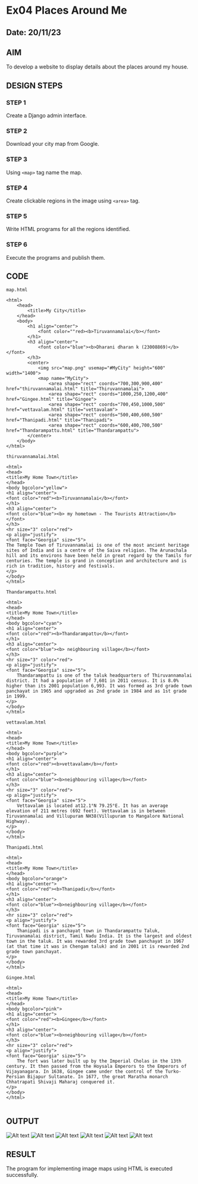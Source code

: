 # Ex04 Places Around Me
## Date: 20/11/23

## AIM
To develop a website to display details about the places around my house.

## DESIGN STEPS

### STEP 1
Create a Django admin interface.

### STEP 2
Download your city map from Google.

### STEP 3
Using ```<map>``` tag name the map.

### STEP 4
Create clickable regions in the image using ```<area>``` tag.

### STEP 5
Write HTML programs for all the regions identified.

### STEP 6
Execute the programs and publish them.

## CODE
```
map.html

<html>
    <head>
        <title>My City</title>
    </head>
    <body>
        <h1 align="center">
            <font color=""red><b>Tiruvannamalai</b></font>
        </h1>
        <h3 align="center">
            <font color="blue"><b>Dharani dharan k (23008869)</b></font>
        </h3>
        <center>
            <img src="map.png" usemap="#MyCity" height="600" width="1400">
            <map name="MyCity">
                <area shape="rect" coords="700,300,900,400" href="thiruvannamalai.html" title="Thiruvannamalai">
                <area shape="rect" coords="1000,250,1200,400" href="Gingee.html" title="Gingee">
                <area shape="rect" coords="700,450,1000,500" href="vettavalam.html" title="vettavalam">
                <area shape="rect" coords="500,400,600,500" href="Thanipadi.html" title="Thanipadi">
                <area shape="rect" coords="600,400,700,500" href="Thandarampattu.html" title="Thandarampattu">
        </center>
    </body>
</html>

thiruvannamalai.html

<html>
<head>
<title>My Home Town</title>
</head>
<body bgcolor="yellow">
<h1 align="center">
<font color="red"><b>Tiruvannamalai</b></font>
</h1>
<h3 align="center">
<font color="blue"><b> my hometown - The Tourists Attraction</b></font>
</h3>
<hr size="3" color="red">
<p align="justify">
<font face="Georgia" size="5">
The Temple Town of Tiruvannamalai is one of the most ancient heritage sites of India and is a centre of the Saiva religion. The Arunachala hill and its environs have been held in great regard by the Tamils for centuries. The temple is grand in conception and architecture and is rich in tradition, history and festivals.
</p>
</body>
</html>

Thandarampattu.html

<html>
<head>
<title>My Home Town</title>
</head>
<body bgcolor="cyan">
<h1 align="center">
<font color="red"><b>Thandarampattu</b></font>
</h1>
<h3 align="center">
<font color="blue"><b> neighbouring village</b></font>
</h3>
<hr size="3" color="red">
<p align="justify">
<font face="Georgia" size="5">
    Thandarampattu is one of the taluk headquarters of Thiruvannamalai district. It had a population of 7,601 in 2011 census. It is 8.0% higher than its 2001 population 6,993. It was formed as 3rd grade town panchayat in 1965 and upgraded as 2nd grade in 1984 and as 1st grade in 1999.
</p>
</body>
</html>

vettavalam.html

<html>
<head>
<title>My Home Town</title>
</head>
<body bgcolor="purple">
<h1 align="center">
<font color="red"><b>vettavalam</b></font>
</h1>
<h3 align="center">
<font color="blue"><b>neighbouring village</b></font>
</h3>
<hr size="3" color="red">
<p align="justify">
<font face="Georgia" size="5">
    Vettavalam is located at12.1°N 79.25°E. It has an average elevation of 211 metres (692 feet). Vettavalam is in between Tiruvannamalai and Villupuram NH38(Villupuram to Mangalore National Highway).
</p>
</body>
</html>

Thanipadi.html

<html>
<head>
<title>My Home Town</title>
</head>
<body bgcolor="orange">
<h1 align="center">
<font color="red"><b>Thanipadi</b></font>
</h1>
<h3 align="center">
<font color="blue"><b>neighbouring village</b></font>
</h3>
<hr size="3" color="red">
<p align="justify">
<font face="Georgia" size="5">
    Thanipadi is a panchayat town in Thandarampattu Taluk, Tiruvanamalai district, Tamil Nadu India. It is the largest and oldest town in the taluk. It was rewarded 3rd grade town panchayat in 1967 (at that time it was in Chengam taluk) and in 2001 it is rewarded 2nd grade town panchayat.
</p>
</body>
</html>

Gingee.html

<html>
<head>
<title>My Home Town</title>
</head>
<body bgcolor="pink">
<h1 align="center">
<font color="red"><b>Gingee</b></font>
</h1>
<h3 align="center">
<font color="blue"><b>neighbouring village</b></font>
</h3>
<hr size="3" color="red">
<p align="justify">
<font face="Georgia" size="5">
    The fort was later built up by the Imperial Cholas in the 13th century. It then passed from the Hoysala Emperors to the Emperors of Vijayanagara. In 1638, Gingee came under the control of the Turko-Persian Bijapur Sultanate. In 1677, the great Maratha monarch Chhatrapati Shivaji Maharaj conquered it.
</p>
</body>
</html>


```

## OUTPUT

![Alt text](select.png)
![Alt text](thanipadi.png)
![Alt text](tvm.png)
![Alt text](gingee.png)
![Alt text](thandarampattu.png)
![Alt text](vettavalam.png)



## RESULT
The program for implementing image maps using HTML is executed successfully.
